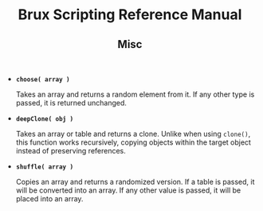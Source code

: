 # <center>**Brux Scripting Reference Manual**</center>
## <center>Misc</center>



&nbsp;

* <a name="choose"></a>**`choose( array )`**

  Takes an array and returns a random element from it. If any other type is passed, it is returned unchanged.

* <a name="deepClone"></a>**`deepClone( obj )`**

  Takes an array or table and returns a clone. Unlike when using `clone()`, this function works recursively, copying objects within the target object instead of preserving references.

* <a name="shuffle"></a>**`shuffle( array )`**

  Copies an array and returns a randomized version. If a table is passed, it will be converted into an array. If any other value is passed, it will be placed into an array.
